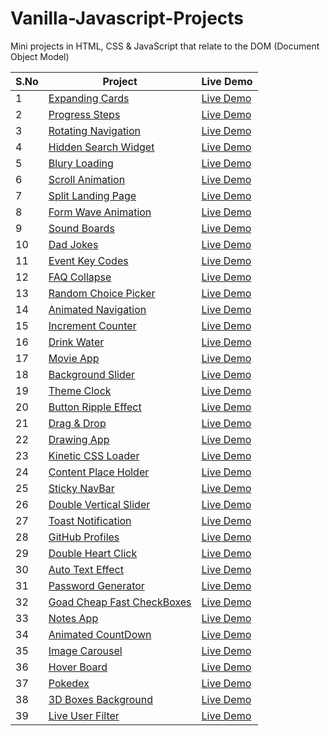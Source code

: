 # Vanilla-Javascript-Projects

Mini projects in HTML, CSS &amp; JavaScript that relate to the DOM (Document Object Model)

| S.No | Project                                                                                                                                | Live Demo                                                                                                   |
|------|----------------------------------------------------------------------------------------------------------------------------------------|-------------------------------------------------------------------------------------------------------------|
| 1    | [Expanding Cards](https://github.com/SAIPRANAY-GANGULA/Vanilla-Javascript-Projects/tree/main/1.expanding-cards)                        | [Live Demo](https://saipranay-gangula.github.io/Vanilla-Javascript-Projects/1.expanding-cards/)             |
| 2    | [Progress Steps](https://github.com/SAIPRANAY-GANGULA/Vanilla-Javascript-Projects/tree/main/2.progress-steps)                          | [Live Demo](https://saipranay-gangula.github.io/Vanilla-Javascript-Projects/2.progress-steps/)              |
| 3    | [Rotating Navigation](https://github.com/SAIPRANAY-GANGULA/Vanilla-Javascript-Projects/tree/main/3.rotating-navigation)                | [Live Demo](https://saipranay-gangula.github.io/Vanilla-Javascript-Projects/3.rotating-navigation/)         |
| 4    | [Hidden Search Widget](https://github.com/SAIPRANAY-GANGULA/Vanilla-Javascript-Projects/tree/main/4.hidden-search-widget)              | [Live Demo](https://saipranay-gangula.github.io/Vanilla-Javascript-Projects/4.hidden-search-widget/)        |
| 5    | [Blury Loading](https://github.com/SAIPRANAY-GANGULA/Vanilla-Javascript-Projects/tree/main/5.blurry-loading)                           | [Live Demo](https://saipranay-gangula.github.io/Vanilla-Javascript-Projects/5.blurry-loading/)              |
| 6    | [Scroll Animation](https://github.com/SAIPRANAY-GANGULA/Vanilla-Javascript-Projects/tree/main/6.scroll-animation)                      | [Live Demo](https://saipranay-gangula.github.io/Vanilla-Javascript-Projects/6.scroll-animation/)            |
| 7    | [Split Landing Page](https://github.com/SAIPRANAY-GANGULA/Vanilla-Javascript-Projects/tree/main/7.split-landing-page)                  | [Live Demo](https://saipranay-gangula.github.io/Vanilla-Javascript-Projects/7.split-landing-page/)          |
| 8    | [Form Wave Animation](https://github.com/SAIPRANAY-GANGULA/Vanilla-Javascript-Projects/tree/main/8.form-wave-animation)                | [Live Demo](https://saipranay-gangula.github.io/Vanilla-Javascript-Projects/8.form-wave-animation/)         |
| 9    | [Sound Boards](https://github.com/SAIPRANAY-GANGULA/Vanilla-Javascript-Projects/tree/main/9.sound-boards)                              | [Live Demo](https://saipranay-gangula.github.io/Vanilla-Javascript-Projects/9.sound-boards/)                |
| 10   | [Dad Jokes](https://github.com/SAIPRANAY-GANGULA/Vanilla-Javascript-Projects/tree/main/10.dad-jokes)                                   | [Live Demo](https://saipranay-gangula.github.io/Vanilla-Javascript-Projects/10.dad-jokes/)                  |
| 11   | [Event Key Codes](https://github.com/SAIPRANAY-GANGULA/Vanilla-Javascript-Projects/tree/main/11.event-key-codes)                       | [Live Demo](https://saipranay-gangula.github.io/Vanilla-Javascript-Projects/11.event-key-codes/)            |
| 12   | [FAQ Collapse](https://github.com/SAIPRANAY-GANGULA/Vanilla-Javascript-Projects/tree/main/12.faq-collapse)                             | [Live Demo](https://saipranay-gangula.github.io/Vanilla-Javascript-Projects/12.faq-collapse/)               |
| 13   | [Random Choice Picker](https://github.com/SAIPRANAY-GANGULA/Vanilla-Javascript-Projects/tree/main/13.random-choice-picker)             | [Live Demo](https://saipranay-gangula.github.io/Vanilla-Javascript-Projects/13.random-choice-picker/)       |
| 14   | [Animated Navigation](https://github.com/SAIPRANAY-GANGULA/Vanilla-Javascript-Projects/tree/main/14.animated-navigation)               | [Live Demo](https://saipranay-gangula.github.io/Vanilla-Javascript-Projects/14.animated-navigation/)        |
| 15   | [Increment Counter](https://github.com/SAIPRANAY-GANGULA/Vanilla-Javascript-Projects/tree/main/15.increment-counter)                   | [Live Demo](https://saipranay-gangula.github.io/Vanilla-Javascript-Projects/15.increment-counter/)          |
| 16   | [Drink Water](https://github.com/SAIPRANAY-GANGULA/Vanilla-Javascript-Projects/tree/main/16.drink-water)                               | [Live Demo](https://saipranay-gangula.github.io/Vanilla-Javascript-Projects/16.drink-water/)                |
| 17   | [Movie App](https://github.com/SAIPRANAY-GANGULA/Vanilla-Javascript-Projects/tree/main/17.movie-app)                                   | [Live Demo](https://saipranay-gangula.github.io/Vanilla-Javascript-Projects/17.movie-app/)                  |
| 18   | [Background Slider](https://github.com/SAIPRANAY-GANGULA/Vanilla-Javascript-Projects/tree/main/18.background-slider)                   | [Live Demo](https://saipranay-gangula.github.io/Vanilla-Javascript-Projects/18.background-slider/)          |
| 19   | [Theme Clock](https://github.com/SAIPRANAY-GANGULA/Vanilla-Javascript-Projects/tree/main/19.theme-clock)                               | [Live Demo](https://saipranay-gangula.github.io/Vanilla-Javascript-Projects/19.theme-clock/)                |
| 20   | [Button Ripple Effect](https://github.com/SAIPRANAY-GANGULA/Vanilla-Javascript-Projects/tree/main/20.button-ripple-effect)             | [Live Demo](https://saipranay-gangula.github.io/Vanilla-Javascript-Projects/20.button-ripple-effect/)       |
| 21   | [Drag & Drop](https://github.com/SAIPRANAY-GANGULA/Vanilla-Javascript-Projects/tree/main/21.drag-&-drop)                               | [Live Demo](https://saipranay-gangula.github.io/Vanilla-Javascript-Projects/21.drag-&-drop/)                |
| 22   | [Drawing App](https://github.com/SAIPRANAY-GANGULA/Vanilla-Javascript-Projects/tree/main/22.drawing-app)                               | [Live Demo](https://saipranay-gangula.github.io/Vanilla-Javascript-Projects/22.drawing-app/)                |
| 23   | [Kinetic CSS Loader](https://github.com/SAIPRANAY-GANGULA/Vanilla-Javascript-Projects/tree/main/23.kinetic-css-loader)                 | [Live Demo](https://saipranay-gangula.github.io/Vanilla-Javascript-Projects/23.kinetic-css-loader/)         |
| 24   | [Content Place Holder](https://github.com/SAIPRANAY-GANGULA/Vanilla-Javascript-Projects/tree/main/24.content-placeholder)              | [Live Demo](https://saipranay-gangula.github.io/Vanilla-Javascript-Projects/24.content-placeholder/)        |
| 25   | [Sticky NavBar](https://github.com/SAIPRANAY-GANGULA/Vanilla-Javascript-Projects/tree/main/25.sticky-navbar)                           | [Live Demo](https://saipranay-gangula.github.io/Vanilla-Javascript-Projects/25.sticky-navbar/)              |
| 26   | [Double Vertical Slider](https://github.com/SAIPRANAY-GANGULA/Vanilla-Javascript-Projects/tree/main/26.double-vertical-slider)         | [Live Demo](https://saipranay-gangula.github.io/Vanilla-Javascript-Projects/26.double-vertical-slider/)     |
| 27   | [Toast Notification](https://github.com/SAIPRANAY-GANGULA/Vanilla-Javascript-Projects/tree/main/27.toast-notification)                 | [Live Demo](https://saipranay-gangula.github.io/Vanilla-Javascript-Projects/27.toast-notification/)         |
| 28   | [GitHub Profiles](https://github.com/SAIPRANAY-GANGULA/Vanilla-Javascript-Projects/tree/main/28.github-profiles)                       | [Live Demo](https://saipranay-gangula.github.io/Vanilla-Javascript-Projects/28.github-profiles/)            |
| 29   | [Double Heart Click](https://github.com/SAIPRANAY-GANGULA/Vanilla-Javascript-Projects/tree/main/29.double-heart-click)                 | [Live Demo](https://saipranay-gangula.github.io/Vanilla-Javascript-Projects/29.double-heart-click/)         |
| 30   | [Auto Text Effect](https://github.com/SAIPRANAY-GANGULA/Vanilla-Javascript-Projects/tree/main/30.auto-text-effect)                     | [Live Demo](https://saipranay-gangula.github.io/Vanilla-Javascript-Projects/30.auto-text-effect/)           |
| 31   | [Password Generator](https://github.com/SAIPRANAY-GANGULA/Vanilla-Javascript-Projects/tree/main/31.passowrd-generator)                 | [Live Demo](https://saipranay-gangula.github.io/Vanilla-Javascript-Projects/31.passowrd-generator/)         |
| 32   | [Goad Cheap Fast CheckBoxes](https://github.com/SAIPRANAY-GANGULA/Vanilla-Javascript-Projects/tree/main/32.good-cheap-fast-checkboxes) | [Live Demo](https://saipranay-gangula.github.io/Vanilla-Javascript-Projects/32.good-cheap-fast-checkboxes/) |
| 33   | [Notes App](https://github.com/SAIPRANAY-GANGULA/Vanilla-Javascript-Projects/tree/main/33.notes-app)                                   | [Live Demo](https://saipranay-gangula.github.io/Vanilla-Javascript-Projects/33.notes-app/)                  |
| 34   | [Animated CountDown](https://github.com/SAIPRANAY-GANGULA/Vanilla-Javascript-Projects/tree/main/34.animated-countdown)                 | [Live Demo](https://saipranay-gangula.github.io/Vanilla-Javascript-Projects/34.animated-countdown/)         |
| 35   | [Image Carousel](https://github.com/SAIPRANAY-GANGULA/Vanilla-Javascript-Projects/tree/main/35.image-carousel)                         | [Live Demo](https://saipranay-gangula.github.io/Vanilla-Javascript-Projects/35.image-carousel/)             |
| 36   | [Hover Board](https://github.com/SAIPRANAY-GANGULA/Vanilla-Javascript-Projects/tree/main/36.hover-board)                               | [Live Demo](https://saipranay-gangula.github.io/Vanilla-Javascript-Projects/36.hover-board/)                |
| 37   | [Pokedex](https://github.com/SAIPRANAY-GANGULA/Vanilla-Javascript-Projects/tree/main/37.pokedex)                                       | [Live Demo](https://saipranay-gangula.github.io/Vanilla-Javascript-Projects/37.pokedex/)                    |
| 38   | [3D Boxes Background](https://github.com/SAIPRANAY-GANGULA/Vanilla-Javascript-Projects/tree/main/38.3d-boxes-background)               | [Live Demo](https://saipranay-gangula.github.io/Vanilla-Javascript-Projects/38.3d-boxes-background/)        |
| 39   | [Live User Filter](https://github.com/SAIPRANAY-GANGULA/Vanilla-Javascript-Projects/tree/main/39.live-user-filter)                     | [Live Demo](https://saipranay-gangula.github.io/Vanilla-Javascript-Projects/39.live-user-filter/)           |

